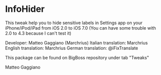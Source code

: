 # InfoHider

This tweak help you to hide sensitive labels in Settings app on your iPhone/iPod/iPad from iOS 2.0 to iOS 7.0 (You can have some trouble with 2.0 to 4.3 because I can't test it)

Developer: Matteo Gaggiano (Marchrius)
Italian translation: Marchrius
English translation: Marchrius
German  translation: @iFixTranslate

This package can be found on BigBoss repository under tab "Tweaks"

Matteo Gaggiano
